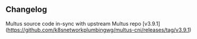 ## Changelog
Multus source code in-sync with upstream Multus repo [v3.9.1] (https://github.com/k8snetworkplumbingwg/multus-cni/releases/tag/v3.9.1)
